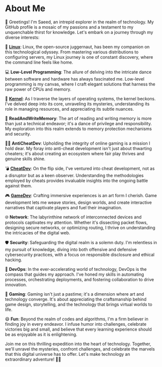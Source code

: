 # About Me

👋 Greetings! I'm Saeed, an intrepid explorer in the realm of technology. My GitHub profile is a mosaic of my passions and a testament to my unquenchable thirst for knowledge. Let's embark on a journey through my diverse interests:

🐧 **[Linux](https://github.com/saeed-khatami/linux)**: Linux, the open-source juggernaut, has been my companion on this technological odyssey. From mastering various distributions to configuring servers, my Linux journey is one of constant discovery, where the command line feels like home.

💻 **Low-Level Programming**: The allure of delving into the intricate dance between software and hardware has always fascinated me. Low-level programming is my canvas, where I craft elegant solutions that harness the raw power of CPUs and memory.

🔬 **[Kernel](https://github.com/saeed-khatami/Kernel)**: As I traverse the layers of operating systems, the kernel beckons. I've delved deep into its core, unraveling its mysteries, understanding its role in managing resources, and appreciating its subtle nuances.

🔐 **ReadAndWriteMemory**: The art of reading and writing memory is more than just a technical endeavor; it's a dance of privilege and responsibility. My exploration into this realm extends to memory protection mechanisms and security.

🕵️‍♂️ **AntiCheatDev**: Upholding the integrity of online gaming is a mission I hold dear. My foray into anti-cheat development isn't just about thwarting cheaters; it's about creating an ecosystem where fair play thrives and genuine skills shine.

💣 **[CheatDev](https://github.com/saeed-khatami/Dota2Cheat)**: On the flip side, I've ventured into cheat development, not as a disruptor but as a keen observer. Understanding the methodologies employed by cheats provides invaluable insights into the ongoing battle against them.

🎮 **[GameDev](https://github.com/saeed-khatami/voozi)**: Crafting immersive experiences is an art form I cherish. Game development lets me weave stories, design worlds, and create interactive narratives that captivate players and fuel their imagination.

🌐 **Network**: The labyrinthine network of interconnected devices and protocols captivates my attention. Whether it's dissecting packet flows, designing secure networks, or optimizing routing, I thrive on understanding the intricacies of the digital web.

🛡️ **Security**: Safeguarding the digital realm is a solemn duty. I'm relentless in my pursuit of knowledge, diving into both offensive and defensive cybersecurity practices, with a focus on responsible disclosure and ethical hacking.

🚀 **DevOps**: In the ever-accelerating world of technology, DevOps is the compass that guides my approach. I've honed my skills in automating processes, orchestrating deployments, and fostering collaboration to drive innovation.

🎯 **Gaming**: Gaming isn't just a pastime; it's a dimension where art and technology converge. It's about appreciating the craftsmanship behind game design, storytelling, and the technology that brings virtual worlds to life.

😄 **Fun**: Beyond the realm of codes and algorithms, I'm a firm believer in finding joy in every endeavor. I infuse humor into challenges, celebrate victories big and small, and believe that every learning experience should be as enjoyable as it is enlightening.

Join me on this thrilling expedition into the heart of technology. Together, we'll unravel the mysteries, confront challenges, and celebrate the marvels that this digital universe has to offer. Let's make technology an extraordinary adventure! 🌟🚀
